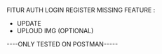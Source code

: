 FITUR AUTH
LOGIN
REGISTER
MISSING FEATURE :
- UPDATE 
- UPLOUD IMG (OPTIONAL)

----ONLY TESTED ON POSTMAN-----
